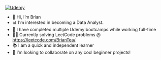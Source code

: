[![Udemy](https://img.shields.io/badge/Udemy-A435F0?style=for-the-badge&logo=Udemy&logoColor=white)](http://www.google.com)

- 👋 Hi, I’m Brian
- 📊 I’m interested in becoming a Data Analyst.
- 🧠 I have completed multiple Udemy bootcamps while working full-time
- 👨‍💻 Currently solving LeetCode problems @ https://leetcode.com/BrianTea/
- 📚 I am a quick and independent learner
- 💪 I’m looking to collaborate on any cool beginner projects!

<!---
JBBrian/JBBrian is a ✨ special ✨ repository because its `README.md` (this file) appears on your GitHub profile.
You can click the Preview link to take a look at your changes.
--->
